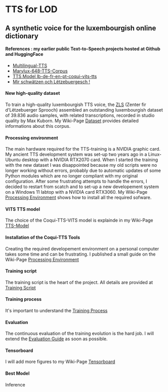 # TTS for LOD
## A synthetic voice for the luxembourgish online dictionary
#### References : my earlier public Text-to-Speech projects hosted at Github and HuggingFace  
* [Multilingual-TTS](https://github.com/mbarnig/Multilingual-TTS)
* [Marylux-648-TTS-Corpus](https://github.com/mbarnig/Marylux-648-TTS-Corpus)
* [TTS Model lb-de-fr-en-pt-coqui-vits-tts](https://huggingface.co/mbarnig/lb-de-fr-en-pt-coqui-vits-tts)
* [Mir schwätzen och Lëtzebuergesch !](https://huggingface.co/spaces/mbarnig/lb_de_fr_en_pt_COQUI_VITS_TTS)
#### New high-quality dataset
To train a high-quality luxembourgish TTS voice, the [ZLS](https://portal.education.lu/zls) (Zenter fir d'Lëtzebuerger Sprooch) assembled an outstanding luxembourgish dataset of 39.836 audio samples, with related transcriptions, recorded in studio quality by Max Kuborn. My Wiki-Page [Dataset](https://github.com/mbarnig/TTS_for_LOD/wiki/Dataset) provides detailed informations about this corpus.
#### Processing environment
The main hardware required for the TTS-training is a NVIDIA graphic card. My ancient TTS development system was set-up two years ago in a Linux-Ubuntu desktop with a NVIDIA RTX2070 card. When I started the training with the new dataset I was disappointed because my old scripts were no longer working without errors, probably due to automatic updates of some Python modules which are no longer compliant with my original configuration. After some frustrating attempts to handle the errors, I decided to restart from scatch and to set-up a new developement system on a Windows 11 labtop with a NVIDIA card RTX3060. My Wiki-Page [Processing Environment](https://github.com/mbarnig/TTS-for-LOD/wiki/Processing-Environment) shows how to install all the required sofware.
#### VITS TTS model
The choice of the Coqui-TTS-VITS model is explainde in my Wiki-Page [TTS-Model](https://github.com/mbarnig/TTS-for-LOD/wiki/TTS-Model)
#### Installation of the Coqui-TTS Tools
Creating the required developement environment on a personal computer takes some time and can be frustrating. I published a small guide on the Wiki-Page [Processing Environment](https://github.com/mbarnig/TTS-for-LOD/wiki/Processing-Environment)
#### Training script
The training script is the heart of the project. All details are provided at [Training Script](https://github.com/mbarnig/TTS-for-LOD/wiki/Training-Script)
#### Training process
It's important to understand the [Training Process](https://github.com/mbarnig/TTS-for-LOD/wiki/Training-Process)
#### Evaluation
The continuous evaluation of the training evolution is the hard job. I will extend the [Evaluation Guide](https://github.com/mbarnig/TTS-for-LOD/wiki/Evaluation) as soon as possible.
#### Tensorboard
I will add more figures to my Wiki-Page [Tensorboard](https://github.com/mbarnig/TTS-for-LOD/wiki/TensorBoard)
#### Best Model

Inference

